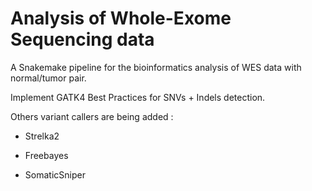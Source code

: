 # Analysis of Whole-Exome Sequencing data

A Snakemake pipeline for the bioinformatics analysis of WES data with normal/tumor pair.

Implement GATK4 Best Practices for SNVs + Indels detection.

Others variant callers are being added :

- Strelka2

- Freebayes

- SomaticSniper
